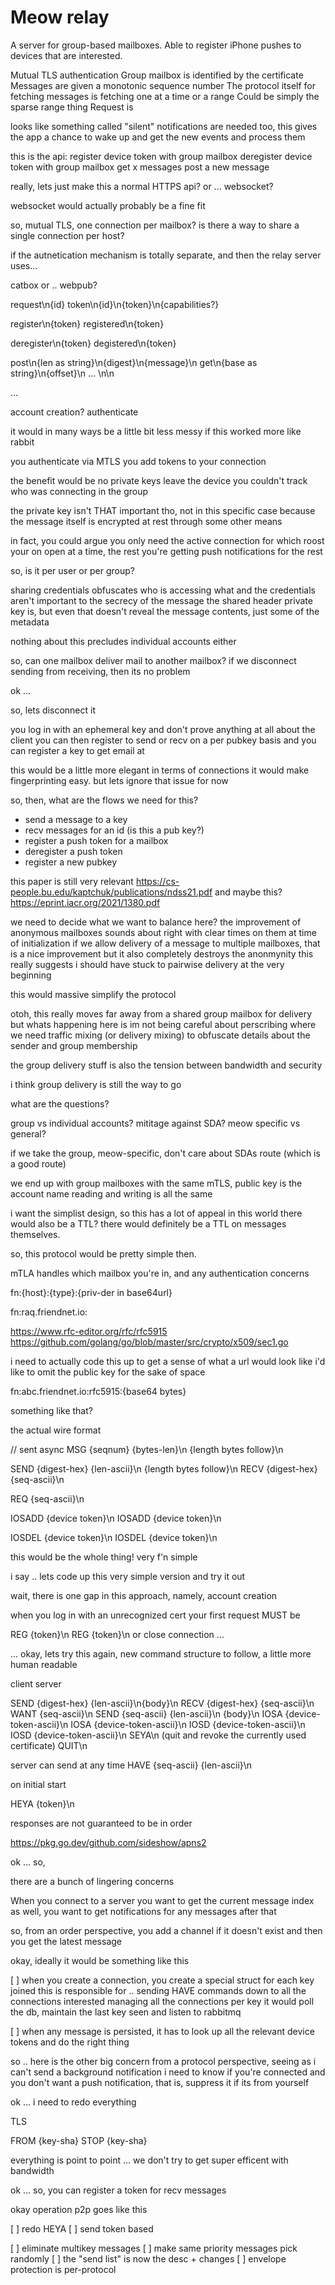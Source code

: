 # Meow relay

A server for group-based mailboxes.
Able to register iPhone pushes to devices that are interested.

Mutual TLS authentication
Group mailbox is identified by the certificate
Messages are given a monotonic sequence number
The protocol itself for fetching messages is fetching one at a time or a range
Could be simply the sparse range thing
Request is

looks like something called "silent" notifications are needed too, this gives the app a chance to wake up and get the new events and process them

this is the api:
register device token with group mailbox
deregister device token with group mailbox
get x messages
post a new message

really, lets just make this a normal HTTPS api?
or ... websocket?

websocket would actually probably be a fine fit

so, mutual TLS, one connection per mailbox?
is there a way to share a single connection per host?

if the autnetication mechanism is totally separate, and then the relay server uses...

catbox
or .. webpub?

request\n{id}
	token\n{id}\n{token}\n{capabilities?}

register\n{token}
	registered\n{token}

deregister\n{token}
	degistered\n{token}

post\n{len as string}\n{digest}\n{message}\n
get\n{base as string}\n{offset}\n ... \n\n

...

account creation?
authenticate

it would in many ways be a little bit less messy if this worked more like rabbit

you authenticate via MTLS
you add tokens to your connection

the benefit would be no private keys leave the device
you couldn't track who was connecting in the group

the private key isn't THAT important tho, not in this specific case
because the message itself is encrypted at rest through some other means

in fact, you could argue you only need the active connection for which roost your on open at a time, the rest you're getting push notifications for the rest

so, is it per user or per group?

sharing credentials obfuscates who is accessing what
and the credentials aren't important to the secrecy of the message
the shared header private key is, but even that doesn't reveal the message contents, just some of the metadata

nothing about this precludes individual accounts either

so, can one mailbox deliver mail to another mailbox?
if we disconnect sending from receiving, then its no problem

ok ...

so, lets disconnect it

you log in with an ephemeral key and don't prove anything at all about the client
you can then register to send or recv on a per pubkey basis
and you can register a key to get email at

this would be a little more elegant in terms of connections
it would make fingerprinting easy. but lets ignore that issue for now

so, then, what are the flows we need for this?

* send a message to a key
* recv messages for an id (is this a pub key?)
* register a push token for a mailbox
* deregister a push token
* register a new pubkey

this paper is still very relevant
https://cs-people.bu.edu/kaptchuk/publications/ndss21.pdf
and maybe this?
https://eprint.iacr.org/2021/1380.pdf

we need to decide what we want to balance here?
the improvement of anonymous mailboxes sounds about right
with clear times on them at time of initialization
if we allow delivery of a message to multiple mailboxes, that is a nice improvement
but it also completely destroys the anonmynity
this really suggests i should have stuck to pairwise delivery at the very beginning

this would massive simplify the protocol

otoh, this really moves far away from a shared group mailbox for delivery
but whats happening here is im not being careful about perscribing where we need
traffic mixing (or delivery mixing) to obfuscate details about the sender and group
membership

the group delivery stuff is also the tension between bandwidth and security

i think group delivery is still the way to go

what are the questions?

group vs individual accounts?
mititage against SDA?
meow specific vs general?

if we take the group, meow-specific, don't care about SDAs route (which is a good route)

we end up with group mailboxes with the same mTLS, public key is the account name
reading and writing is all the same

i want the simplist design, so this has a lot of appeal
in this world there would also be a TTL?
there would definitely be a TTL on messages themselves.

so, this protocol would be pretty simple then.

mTLA handles which mailbox you're in, and any authentication concerns

fn:{host}:{type}:{priv-der in base64url}

fn:raq.friendnet.io:

https://www.rfc-editor.org/rfc/rfc5915
https://github.com/golang/go/blob/master/src/crypto/x509/sec1.go

i need to actually code this up to get a sense of what a url would look like
i'd like to omit the public key for the sake of space

fn:abc.friendnet.io:rfc5915:{base64 bytes}

something like that?

the actual wire format

// sent async
MSG {seqnum} {bytes-len}\n
{length bytes follow}\n

SEND {digest-hex} {len-ascii}\n
{length bytes follow}\n
RECV {digest-hex} {seq-ascii}\n

REQ {seq-ascii}\n

IOSADD {device token}\n
IOSADD {device token}\n

IOSDEL {device token}\n
IOSDEL {device token}\n

this would be the whole thing! very f'n simple

i say .. lets code up this very simple version and try it out

wait, there is one gap in this approach, namely, account creation

when you log in with an unrecognized cert your first request MUST be

REG {token}\n
REG {token}\n
or close connection
...

... okay, lets try this again, new command structure to follow, a little more human readable

client
	server

SEND {digest-hex} {len-ascii}\n{body}\n
	RECV {digest-hex} {seq-ascii}\n
WANT {seq-ascii}\n
	SEND {seq-ascii} {len-ascii}\n
	{body}\n
IOSA {device-token-ascii}\n
	IOSA {device-token-ascii}\n
IOSD {device-token-ascii}\n
	IOSD {device-token-ascii}\n
SEYA\n
	(quit and revoke the currently used certificate)
QUIT\n

server can send at any time
	HAVE {seq-ascii} {len-ascii}\n

on initial start

HEYA {token}\n

responses are not guaranteed to be in order

https://pkg.go.dev/github.com/sideshow/apns2

ok ... so,

there are a bunch of lingering concerns

When you connect to a server you want to get the current message index
as well, you want to get notifications for any messages after that


so, from an order perspective, you add a channel if it doesn't exist and then you get the latest message

okay, ideally it would be something like this

[ ] when you create a connection, you create a special struct for each key joined
this is responsible for ..
sending HAVE commands down to all the connections interested
managing all the connections per key
it would poll the db, maintain the last key seen and listen to rabbitmq

[ ] when any message is persisted, it has to look up all the relevant device tokens and do the right thing

so .. here is the other big concern from a protocol perspective, seeing as i can't send a background notification
i need to know if you're connected and you don't want a push notification, that is, suppress it if its from yourself

ok ... i need to redo everything

TLS

FROM {key-sha}
STOP {key-sha}

everything is point to point ... we don't try to get super efficent with bandwidth

ok ... so, you can register a token for recv messages

okay operation p2p goes like this

[ ] redo HEYA
	[ ] send token based

[ ] eliminate multikey messages
	[ ] make same priority messages pick randomly
	[ ] the "send list" is now the desc + changes
[ ] envelope protection is per-protocol
